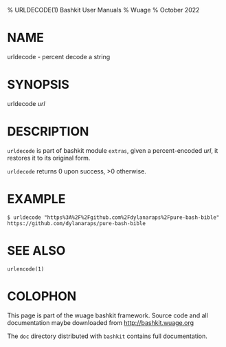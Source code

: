 % URLDECODE(1) Bashkit User Manuals
% Wuage
% October 2022

# NAME

urldecode - percent decode a string

# SYNOPSIS

urldecode *url*

# DESCRIPTION

`urldecode` is part of bashkit module `extras`, given a percent-encoded *url*,
it restores it to its original form.

`urldecode` returns 0 upon success, >0 otherwise.

# EXAMPLE

    $ urldecode "https%3A%2F%2Fgithub.com%2Fdylanaraps%2Fpure-bash-bible"
    https://github.com/dylanaraps/pure-bash-bible

# SEE ALSO
`urlencode(1)`

# COLOPHON
This page is part of the wuage bashkit framework. Source code and all
documentation maybe downloaded from <http://bashkit.wuage.org>

The `doc` directory distributed with `bashkit` contains full documentation.
